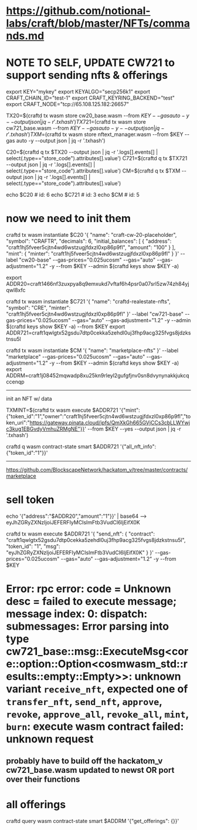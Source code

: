 # https://github.com/notional-labs/craft/blob/master/NFTs/commands.md

# NOTE TO SELF, UPDATE CW721 to support sending nfts & offerings


export KEY="mykey"
export KEYALGO="secp256k1"
export CRAFT_CHAIN_ID="test-1"
export CRAFT_KEYRING_BACKEND="test"
export CRAFT_NODE="tcp://65.108.125.182:26657"

TX20=$(craftd tx wasm store cw20_base.wasm --from $KEY --gas auto -y --output json | jq -r '.txhash')
TX721=$(craftd tx wasm store cw721_base.wasm --from $KEY --gas auto -y --output json | jq -r '.txhash')
TXM=$(craftd tx wasm store nftext_manager.wasm --from $KEY --gas auto -y --output json | jq -r '.txhash')

C20=$(craftd q tx $TX20 --output json | jq -r '.logs[].events[] | select(.type=="store_code").attributes[].value')
C721=$(craftd q tx $TX721 --output json | jq -r '.logs[].events[] | select(.type=="store_code").attributes[].value')
CM=$(craftd q tx $TXM --output json | jq -r '.logs[].events[] | select(.type=="store_code").attributes[].value')

echo $C20  # id: 6
echo $C721 # id: 3
echo $CM   # id: 5

# now we need to init them

craftd tx wasm instantiate $C20 '{
  "name": "craft-cw-20-placeholder",
  "symbol": "CRAFTR",
  "decimals": 6,
  "initial_balances": [
    {
      "address": "craft1hj5fveer5cjtn4wd6wstzugjfdxzl0xp86p9fl",
      "amount": "100"
    }
  ],
  "mint": {
    "minter": "craft1hj5fveer5cjtn4wd6wstzugjfdxzl0xp86p9fl"
  }
}' --label "cw20-base" --gas-prices="0.025ucosm" --gas="auto" --gas-adjustment="1.2" -y --from $KEY --admin $(craftd keys show $KEY -a)

export ADDR20=craft1466nf3zuxpya8q9emxukd7vftaf6h4psr0a07srl5zw74zh84yjqwl8xfc


craftd tx wasm instantiate $C721 '{
  "name": "craftd-realestate-nfts",
  "symbol": "CRE",
  "minter": "craft1hj5fveer5cjtn4wd6wstzugjfdxzl0xp86p9fl"
}' --label "cw721-base" --gas-prices="0.025ucosm" --gas="auto" --gas-adjustment="1.2" -y --admin $(craftd keys show $KEY -a) --from $KEY
export ADDR721=craft1qwlgtx52gsdu7dtp0cekka5zehdl0uj3fhp9acg325fvgs8jdzkstnsu5l

craftd tx wasm instantiate $CM '{
  "name": "marketplace-nfts"
}' --label "marketplace" --gas-prices="0.025ucosm" --gas="auto" --gas-adjustment="1.2" -y --from $KEY --admin $(craftd keys show $KEY -a)
export ADDRM=craft1j08452mqwadp8xu25kn9rleyl2gufgfjnv0sn8dvynynakkjukcqccenqp


---
init an NFT w/ data

TXMINT=$(craftd tx wasm execute $ADDR721 '{"mint":{"token_id":"1","owner":"craft1hj5fveer5cjtn4wd6wstzugjfdxzl0xp86p9fl","token_uri":"https://gateway.pinata.cloud/ipfs/QmXkGh665GVjCCs3cbLLWYwjc3kug1EBGvdyVmhuZRMgNE"}}' --from $KEY --yes --output json | jq -r '.txhash')

craftd q wasm contract-state smart $ADDR721 '{"all_nft_info":{"token_id":"1"}}'


----
https://github.com/BlockscapeNetwork/hackatom_v/tree/master/contracts/marketplace

# sell token
echo '{"address":"$ADDR20","amount":"1"}}' | base64
--> eyJhZGRyZXNzIjoiJEFERFIyMCIsImFtb3VudCI6IjEifX0K

craftd tx wasm execute $ADDR721 '{
  "send_nft": {
    "contract": "craft1qwlgtx52gsdu7dtp0cekka5zehdl0uj3fhp9acg325fvgs8jdzkstnsu5l",
    "token_id": "1",
    "msg": "eyJhZGRyZXNzIjoiJEFERFIyMCIsImFtb3VudCI6IjEifX0K"
  }
}' --gas-prices="0.025ucosm" --gas="auto" --gas-adjustment="1.2" -y --from $KEY
# Error: rpc error: code = Unknown desc = failed to execute message; message index: 0: dispatch: submessages: Error parsing into type cw721_base::msg::ExecuteMsg<core::option::Option<cosmwasm_std::results::empty::Empty>>: unknown variant `receive_nft`, expected one of `transfer_nft`, `send_nft`, `approve`, `revoke`, `approve_all`, `revoke_all`, `mint`, `burn`: execute wasm contract failed: unknown request
## probably have to build off the hackatom_v cw721_base.wasm updated to newst OR port over their functions





# all offerings
craftd query wasm contract-state smart $ADDRM '{"get_offerings": {}}'